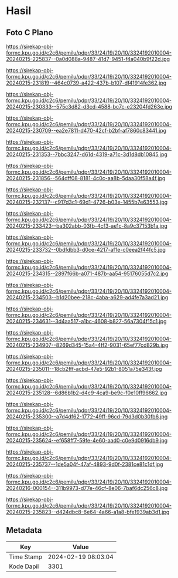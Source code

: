 # Hasil

## Foto C Plano

https://sirekap-obj-formc.kpu.go.id/c2c6/pemilu/pdpr/33/24/19/20/10/3324192010004-20240215-225837--0a0d088a-9487-41d7-9451-f4a040b9f22d.jpg

https://sirekap-obj-formc.kpu.go.id/c2c6/pemilu/pdpr/33/24/19/20/10/3324192010004-20240215-231819--464c0739-a422-437b-b107-df41914fe362.jpg

https://sirekap-obj-formc.kpu.go.id/c2c6/pemilu/pdpr/33/24/19/20/10/3324192010004-20240215-230333--575c3d82-d3cd-4588-bc7c-e23204fd263e.jpg

https://sirekap-obj-formc.kpu.go.id/c2c6/pemilu/pdpr/33/24/19/20/10/3324192010004-20240215-230709--ea2e7811-d470-42cf-b2bf-af7860c83441.jpg

https://sirekap-obj-formc.kpu.go.id/c2c6/pemilu/pdpr/33/24/19/20/10/3324192010004-20240215-231353--7bbc3247-d61d-4319-a71c-3d1d8db10845.jpg

https://sirekap-obj-formc.kpu.go.id/c2c6/pemilu/pdpr/33/24/19/20/10/3324192010004-20240215-231856--564dff08-8181-4c0c-aa8b-5daa30f58a4f.jpg

https://sirekap-obj-formc.kpu.go.id/c2c6/pemilu/pdpr/33/24/19/20/10/3324192010004-20240215-232137--c917d3c1-69d1-4726-b03e-1455b7e63553.jpg

https://sirekap-obj-formc.kpu.go.id/c2c6/pemilu/pdpr/33/24/19/20/10/3324192010004-20240215-233423--ba302abb-03fb-4cf3-ae1c-8a9c37153b1a.jpg

https://sirekap-obj-formc.kpu.go.id/c2c6/pemilu/pdpr/33/24/19/20/10/3324192010004-20240215-233732--0bdfdbb3-d0ce-4217-af1e-c0eea2f44fc5.jpg

https://sirekap-obj-formc.kpu.go.id/c2c6/pemilu/pdpr/33/24/19/20/10/3324192010004-20240215-234315--2897f66b-a071-487b-aa54-95176055d7c2.jpg

https://sirekap-obj-formc.kpu.go.id/c2c6/pemilu/pdpr/33/24/19/20/10/3324192010004-20240215-234503--b1d20bee-218c-4aba-a629-ad4fe7a3ad21.jpg

https://sirekap-obj-formc.kpu.go.id/c2c6/pemilu/pdpr/33/24/19/20/10/3324192010004-20240215-234631--3d4aa517-a1bc-4608-b827-56a7304f15c1.jpg

https://sirekap-obj-formc.kpu.go.id/c2c6/pemilu/pdpr/33/24/19/20/10/3324192010004-20240215-234907--8269d345-15a4-4ff2-9031-65ef77cd829b.jpg

https://sirekap-obj-formc.kpu.go.id/c2c6/pemilu/pdpr/33/24/19/20/10/3324192010004-20240215-235011--18cb2fff-acbd-47e5-92b1-8051a75e343f.jpg

https://sirekap-obj-formc.kpu.go.id/c2c6/pemilu/pdpr/33/24/19/20/10/3324192010004-20240215-235128--6d86b1b2-d4c9-4ca9-be9c-f0e10ff96662.jpg

https://sirekap-obj-formc.kpu.go.id/c2c6/pemilu/pdpr/33/24/19/20/10/3324192010004-20240215-235300--a7d4df62-1772-49ff-96cd-79d3d0b30fb6.jpg

https://sirekap-obj-formc.kpu.go.id/c2c6/pemilu/pdpr/33/24/19/20/10/3324192010004-20240215-235624--ef658ff7-59fe-4e60-aad0-c0e9d0916db9.jpg

https://sirekap-obj-formc.kpu.go.id/c2c6/pemilu/pdpr/33/24/19/20/10/3324192010004-20240215-235737--1de5a04f-47af-4893-9d0f-2381ce81c1df.jpg

https://sirekap-obj-formc.kpu.go.id/c2c6/pemilu/pdpr/33/24/19/20/10/3324192010004-20240216-000154--311b9973-d77e-46cf-8e06-7baf6dc256c8.jpg

https://sirekap-obj-formc.kpu.go.id/c2c6/pemilu/pdpr/33/24/19/20/10/3324192010004-20240215-235823--d424dbc8-6e64-4a66-a1a8-bfe1939ab3d1.jpg


## Metadata

| Key        | Value               |
| ---------- | ------------------- |
| Time Stamp | 2024-02-19 08:03:04 |
| Kode Dapil | 3301                |



